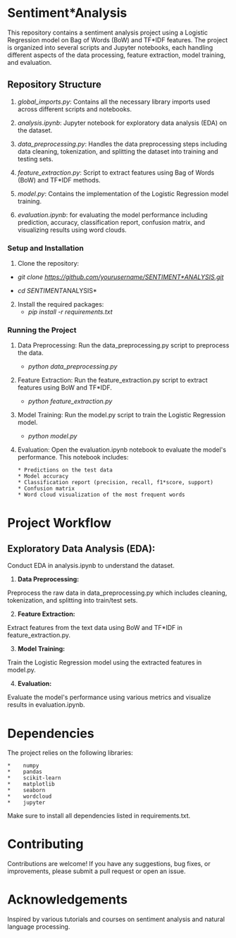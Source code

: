# Sentiment*Analysis

This repository contains a sentiment analysis project using a Logistic Regression model on Bag of Words (BoW) and TF*IDF features. The project is organized into several scripts and Jupyter notebooks, each handling different aspects of the data processing, feature extraction, model training, and evaluation.

## Repository Structure
1. *global_imports.py*: Contains all the necessary library imports used across different scripts and notebooks.

2. *analysis.ipynb*: Jupyter notebook for exploratory data analysis (EDA) on the dataset.

3. *data_preprocessing.py*: Handles the data preprocessing steps including data cleaning, tokenization, and splitting the dataset into training and testing sets.

4. *feature_extraction.py*: Script to extract features using Bag of Words (BoW) and TF*IDF methods.

5. *model.py*: Contains the implementation of the Logistic Regression model training.

6. *evaluation.ipynb*: for evaluating the model performance including prediction, accuracy, classification report, confusion matrix, and visualizing results using word clouds.

### Setup and Installation

1. Clone the repository:

  - *git clone https://github.com/yourusername/SENTIMENT*ANALYSIS.git*

  - *cd SENTIMENT*ANALYSIS*


2. Install the required packages:
      * *pip install -r requirements.txt*

### Running the Project
1. Data Preprocessing:
Run the data_preprocessing.py script to preprocess the data.
      * *python data_preprocessing.py*

2. Feature Extraction:
Run the feature_extraction.py script to extract features using BoW and TF*IDF.
      * *python feature_extraction.py*

3. Model Training:
Run the model.py script to train the Logistic Regression model.
      * *python model.py*

4. Evaluation:
Open the evaluation.ipynb notebook to evaluate the model's performance. This notebook includes:

       * Predictions on the test data
       * Model accuracy
       * Classification report (precision, recall, f1*score, support)
       * Confusion matrix
       * Word cloud visualization of the most frequent words

# Project Workflow
## Exploratory Data Analysis (EDA):

Conduct EDA in analysis.ipynb to understand the dataset.
1. **Data Preprocessing:**

Preprocess the raw data in data_preprocessing.py which includes cleaning, tokenization, and splitting into train/test sets.

2. **Feature Extraction:**

Extract features from the text data using BoW and TF*IDF in feature_extraction.py.

3. **Model Training:**

Train the Logistic Regression model using the extracted features in model.py.

4. **Evaluation:**

Evaluate the model's performance using various metrics and visualize results in evaluation.ipynb.

# Dependencies
The project relies on the following libraries:

    *    numpy
    *    pandas
    *    scikit-learn
    *    matplotlib
    *    seaborn
    *    wordcloud
    *    jupyter
Make sure to install all dependencies listed in requirements.txt.

# Contributing
Contributions are welcome! If you have any suggestions, bug fixes, or improvements, please submit a pull request or open an issue.

# Acknowledgements
Inspired by various tutorials and courses on sentiment analysis and natural language processing.















